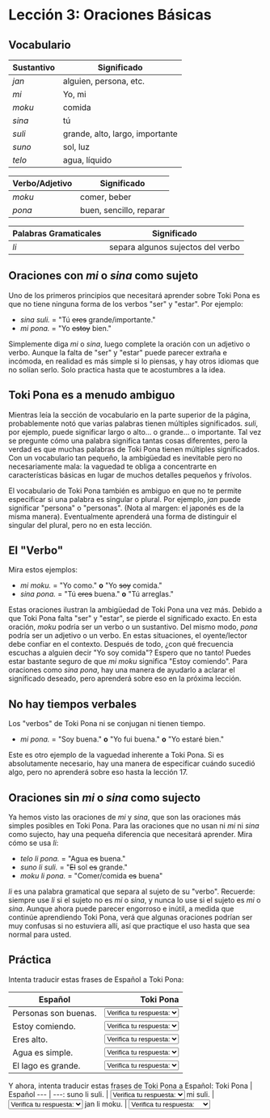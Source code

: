 # Lección 3: Oraciones Básicas

## Vocabulario

Sustantivo | Significado
--- | ---
*jan* | alguien, persona, etc.
*mi* | Yo, mi
*moku* | comida
*sina* | tú
*suli* | grande, alto, largo, importante
*suno* | sol, luz
*telo* | agua, líquido

Verbo/Adjetivo | Significado
--- | ---
*moku* | comer, beber
*pona* | buen, sencillo, reparar

Palabras Gramaticales | Significado
--- | ---
*li* | separa algunos sujectos del verbo

## Oraciones con *mi* o *sina* como sujeto

Uno de los primeros principios que necesitará aprender sobre Toki Pona es que no tiene ninguna forma de los verbos "ser" y "estar". Por ejemplo:

* *sina suli.* = "Tú ~~eres~~ grande/importante."
* *mi pona.* = "Yo ~~estoy~~ bien."

Simplemente diga *mi* o *sina*, luego complete la oración con un adjetivo o verbo. Aunque la falta de "ser" y "estar" puede parecer extraña e incómoda, en realidad es más simple si lo piensas, y hay otros idiomas que no solían serlo. Solo practica hasta que te acostumbres a la idea.

## Toki Pona es a menudo ambiguo

Mientras leía la sección de vocabulario en la parte superior de la página, probablemente notó que varias palabras tienen múltiples significados. *suli*, por ejemplo, puede significar largo o alto... o grande... o importante. Tal vez se pregunte cómo una palabra significa tantas cosas diferentes, pero la verdad es que muchas palabras de Toki Pona tienen múltiples significados. Con un vocabulario tan pequeño, la ambigüedad es inevitable pero no necesariamente mala: la vaguedad te obliga a concentrarte en características básicas en lugar de muchos detalles pequeños y frívolos.

El vocabulario de Toki Pona también es ambiguo en que no te permite especificar si una palabra es singular o plural. Por ejemplo, *jan* puede significar "persona" o "personas". (Nota al margen: el japonés es de la misma manera). Eventualmente aprenderá una forma de distinguir el singular del plural, pero no en esta lección.

## El "Verbo"

Mira estos ejemplos:

* *mi moku.* = "Yo como." **o** "Yo ~~soy~~ comida."
* *sina pona.* = "Tú ~~eres~~ buena." **o** "Tú arreglas."

Estas oraciones ilustran la ambigüedad de Toki Pona una vez más. Debido a que Toki Pona falta "ser" y "estar", se pierde el significado exacto. En esta oración, *moku* podría ser un verbo o un sustantivo. Del mismo modo, *pona* podría ser un adjetivo o un verbo. En estas situaciones, el oyente/lector debe confiar en el contexto. Después de todo, ¿con qué frecuencia escuchas a alguien decir "Yo soy comida"? Espero que no tanto! Puedes estar bastante seguro de que *mi moku* significa "Estoy comiendo". Para oraciones como *sina pona*, hay una manera de ayudarlo a aclarar el significado deseado, pero aprenderá sobre eso en la próxima lección.

## No hay tiempos verbales

Los "verbos" de Toki Pona ni se conjugan ni tienen tiempo.

* *mi pona.* = "Soy buena." **o** "Yo fui buena." **o** "Yo estaré bien."

Este es otro ejemplo de la vaguedad inherente a Toki Pona. Si es absolutamente necesario, hay una manera de especificar cuándo sucedió algo, pero no aprenderá sobre eso hasta la lección 17.

## Oraciones sin *mi* o *sina* como sujecto

Ya hemos visto las oraciones de *mi* y *sina*, que son las oraciones más simples posibles en Toki Pona. Para las oraciones que no usan ni *mi* ni *sina* como sujecto, hay una pequeña diferencia que necesitará aprender. Mira cómo se usa *li*:

* *telo li pona.* = "Agua ~~es~~ buena."
* *suno li suli.* = "~~El~~ sol ~~es~~ grande."
* *moku li pona.* = "Comer/comida ~~es~~ buena"

*li* es una palabra gramatical que separa al sujeto de su "verbo". Recuerde: siempre use *li* si el sujeto no es *mi* o *sina*, y nunca lo use si el sujeto es *mi* o *sina*. Aunque ahora puede parecer engorroso e inútil, a medida que continúe aprendiendo Toki Pona, verá que algunas oraciones podrían ser muy confusas si no estuviera allí, así que practique el uso hasta que sea normal para usted.

## Práctica

Intenta traducir estas frases de Español a Toki Pona:

Español | Toki Pona
--- | ---:
Personas son buenas. | <select><option>Verifica tu respuesta:</option><option>jan li pona.</option></select>
Estoy comiendo. | <select><option>Verifica tu respuesta:</option><option>mi moku.</option></select>
Eres alto. | <select><option>Verifica tu respuesta:</option><option>sina suli.</option></select>
Agua es simple. | <select><option>Verifica tu respuesta:</option><option>telo li pona.</option></select>
El lago es grande. | <select><option>Verifica tu respuesta:</option><option>telo li suli.</option></select>

Y ahora, intenta traducir estas frases de Toki Pona a Español:
Toki Pona | Español
--- | ---:
suno li suli. | <select><option>Verifica tu respuesta:</option><option>El sol es grande.</option></select>
mi suli. | <select><option>Verifica tu respuesta:</option><option>Soy importante.</option><option>Soy gordo.</option></select>
jan li moku. | <select><option>Verifica tu respuesta:</option><option>Alguien esta comiendo.</option></select>
